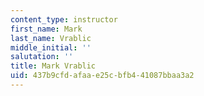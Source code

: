 ```yaml
---
content_type: instructor
first_name: Mark
last_name: Vrablic
middle_initial: ''
salutation: ''
title: Mark Vrablic
uid: 437b9cfd-afaa-e25c-bfb4-41087bbaa3a2
---
```

